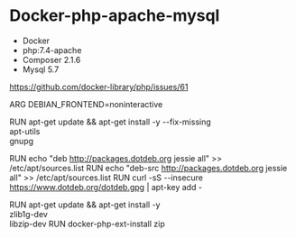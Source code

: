 # Docker-php-apache-mysql
- Docker
- php:7.4-apache
- Composer 2.1.6
- Mysql 5.7

https://github.com/docker-library/php/issues/61

ARG DEBIAN_FRONTEND=noninteractive


RUN apt-get update && apt-get install -y --fix-missing \
    apt-utils \
    gnupg

RUN echo "deb http://packages.dotdeb.org jessie all" >> /etc/apt/sources.list
RUN echo "deb-src http://packages.dotdeb.org jessie all" >> /etc/apt/sources.list
RUN curl -sS --insecure https://www.dotdeb.org/dotdeb.gpg | apt-key add -

RUN apt-get update && apt-get install -y \
    zlib1g-dev \
    libzip-dev
RUN docker-php-ext-install zip